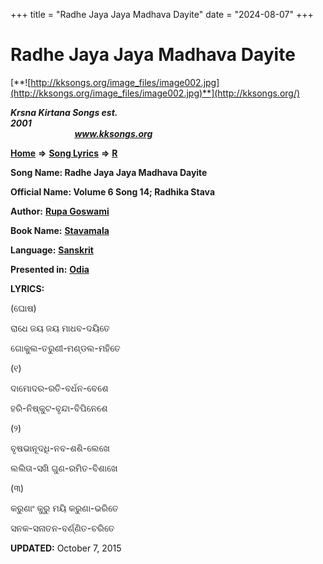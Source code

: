 +++
title = "Radhe Jaya Jaya Madhava Dayite"
date = "2024-08-07"
+++

# Radhe Jaya Jaya Madhava Dayite
[**![http://kksongs.org/image_files/image002.jpg](http://kksongs.org/image_files/image002.jpg)**](http://kksongs.org/)

**_Krsna Kirtana Songs est. 2001_**                                                                                                                                                 **_www.kksongs.org_**

**[Home](http://kksongs.org/)** **⇒** **[Song Lyrics](http://kksongs.org/lyrics.html)** **⇒** **[R](http://kksongs.org/songs/song_r.html)**

**Song Name: Radhe Jaya Jaya Madhava Dayite**

**Official Name: Volume 6 Song 14; Radhika Stava**

**Author:** [**Rupa Goswami**](http://kksongs.org/authors/list/rupa.html)

**Book Name:** [**Stavamala**](http://kksongs.org/authors/literature/stavamala.html)

**Language:** [**Sanskrit**](http://kksongs.org/language/list/sanskrit.html)

**Presented in:** [**Odia**](http://kksongs.org/unicode/odia.html) 



**LYRICS:**

(ଘୋଷ)

ରାଧେ ଜୟ ଜୟ ମାଧବ\-ଦୟିତେ

ଗୋକୁଲ\-ତରୁଣୀ\-ମଣ୍ଡଲ\-ମହିତେ

(୧)

ଦାମୋଦର\-ରତି\-ବର୍ଧନ\-ବେଶେ

ହରି\-ନିଷ୍କୁଟ\-ବୃନ୍ଦା\-ବିପିନେଶେ

(୨)

ବୃଷଭାନୂଦଧି\-ନବ\-ଶଶି\-ଲେଖେ

ଲଲିତା\-ସଖି ଗୁଣ\-ରମିତ\-ବିଶାଖେ

(୩)

କରୁଣାଂ କୁରୁ ମୟି କରୁଣା\-ଭରିତେ

ସନକ\-ସନାତନ\-ବର୍ଣ୍ଣିତ\-ଚରିତେ

**UPDATED:** October 7, 2015